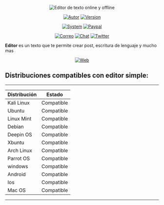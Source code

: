 <p align="center">
<img src="http://imgfz.com/i/hymIoxA.png" title="Editor de texto online y offline">
</p>

<p align="center">
<a href="https://github.com/drandroidsv/Frptools-linux"><img title="Autor" src="https://img.shields.io/badge/Author-MasTerSv-blue?style=for-the-badge&logo=github"></a>
<a href=""><img title="Version" src="https://img.shields.io/badge/Version-2.0-red?style=for-the-badge&logo="></a>
</p>

<p align="center">
<a href=""><img title="System" src="https://img.shields.io/badge/Supported%20OS-Linux-orange?style=for-the-badge&logo=linux"></a>
<a href="https://www.paypal.com/paypalme/drandroidsv"><img title="Paypal" src="https://img.shields.io/badge/Donate-PayPal-green.svg?style=for-the-badge&logo=paypal"></a>
</p>

<p align="center">
<a href="mailto:agdala@hacksal.me"><img title="Correo" src="https://img.shields.io/badge/Correo-Agdala@hacksal.me-blueviolet?style=for-the-badge&logo=gmai"></a>
<a href="https://t.me/joinchat/AAAAAETqm9bQH0uFopDJsQ"><img title="Chat" src="https://img.shields.io/badge/CHAT-TELEGRAM-blue?style=for-the-badge&logo=telegram"></a>
<a href="https://twitter.com/MASTERSV19"><img title="Twitter" src="https://img.shields.io/badge/CHAT-TWITTER-blue?style=for-the-badge&logo=twitter"></a>
</p>

**Editor** es un texto que te permite crear post, escritura de lenguaje y mucho mas

<p align="center">
<a href="https://drandroidsv.github.io/editor/"><img title="Web" src="https://img.shields.io/badge/Web-https://drandroidsv.github.io/editor/-blueviolet?style=for-the-badge&logo=web"></a>

## Distribuciones compatibles con editor simple:

********************************
| Distribución |   Estado      |
|--------------|---------------| 
| Kali Linux   | Compatible    |
| Ubuntu       | Compatible    |
| Linux Mint   | Compatible    |
| Debian       | Compatible    |
| Deepin OS    | Compatible    |
| Xbuntu       | Compatible    |
| Arch Linux   | Compatible    |
| Parrot OS    | Compatible    |
| windows      | Compatible    |
| Android      | Compatible    |
| Ios          | Compatible    |
| Mac OS       | Compatible    |
********************************




